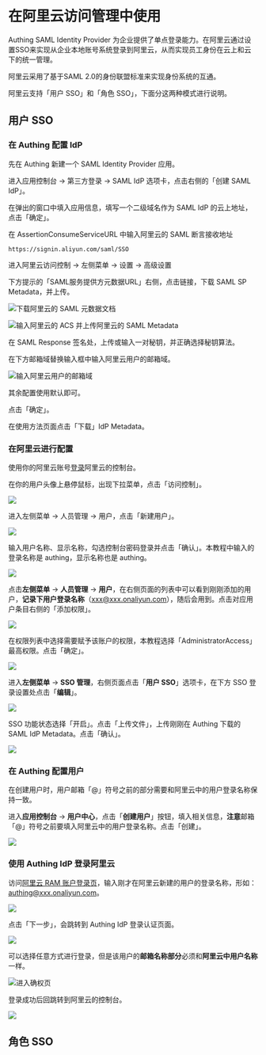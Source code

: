 # 在阿里云访问管理中使用

Authing SAML Identity Provider 为企业提供了单点登录能力。在阿里云通过设置SSO来实现从企业本地账号系统登录到阿里云，从而实现员工身份在云上和云下的统一管理。

阿里云采用了基于SAML 2.0的身份联盟标准来实现身份系统的互通。

阿里云支持「用户 SSO」和「角色 SSO」，下面分这两种模式进行说明。

## 用户 SSO

### 在 Authing 配置 IdP

先在 Authing 新建一个 SAML Identity Provider 应用。

进入应用控制台 -&gt; 第三方登录 -&gt; SAML IdP 选项卡，点击右侧的「创建 SAML IdP」。

在弹出的窗口中填入应用信息，填写一个二级域名作为 SAML IdP 的云上地址，点击「确定」。

在 AssertionConsumeServiceURL 中输入阿里云的 SAML 断言接收地址

`https://signin.aliyun.com/saml/SSO`

进入阿里云访问控制 -&gt; 左侧菜单 -&gt; 设置 -&gt; 高级设置

下方提示的「SAML服务提供方元数据URL」右侧，点击链接，下载 SAML SP Metadata，并上传。

![&#x4E0B;&#x8F7D;&#x963F;&#x91CC;&#x4E91;&#x7684; SAML &#x5143;&#x6570;&#x636E;&#x6587;&#x6863;](../../../.gitbook/assets/image%20%28573%29.png)

![&#x8F93;&#x5165;&#x963F;&#x91CC;&#x4E91;&#x7684; ACS &#x5E76;&#x4E0A;&#x4F20;&#x963F;&#x91CC;&#x4E91;&#x7684; SAML Metadata](../../../.gitbook/assets/image%20%28500%29.png)

在 SAML Response 签名处，上传或输入一对秘钥，并正确选择秘钥算法。

在下方邮箱域替换输入框中输入阿里云用户的邮箱域。

![&#x8F93;&#x5165;&#x963F;&#x91CC;&#x4E91;&#x7528;&#x6237;&#x7684;&#x90AE;&#x7BB1;&#x57DF;](../../../.gitbook/assets/image%20%28108%29.png)

其余配置使用默认即可。

点击「确定」。

在使用方法页面点击「下载」IdP Metadata。

### 在阿里云进行配置

使用你的阿里云账号[登录](https://aliyun.com)阿里云的控制台。

在你的用户头像上悬停鼠标，出现下拉菜单，点击「访问控制」。

![](../../../.gitbook/assets/image%20%28120%29.png)

进入左侧菜单 -&gt; 人员管理 -&gt; 用户，点击「新建用户」。

![](../../../.gitbook/assets/image%20%284%29.png)

输入用户名称、显示名称，勾选控制台密码登录并点击「确认」。本教程中输入的登录名称是 authing，显示名称也是 authing。

![](../../../.gitbook/assets/image%20%28154%29.png)

点击**左侧菜单** -&gt; **人员管理** -&gt; **用户**，在右侧页面的列表中可以看到刚刚添加的用户，**记录下用户登录名称**（xxx@xxx.onaliyun.com），随后会用到。点击对应用户条目右侧的「添加权限」。

![](../../../.gitbook/assets/image%20%28435%29.png)

在权限列表中选择需要赋予该账户的权限，本教程选择「AdministratorAccess」最高权限。点击「确定」。

![](../../../.gitbook/assets/image%20%2866%29.png)

进入**左侧菜单** -&gt; **SSO 管理**，右侧页面点击「**用户 SSO**」选项卡，在下方 SSO 登录设置处点击「**编辑**」。

![](../../../.gitbook/assets/image%20%28274%29.png)

SSO 功能状态选择「开启」。点击「上传文件」，上传刚刚在 Authing 下载的 SAML IdP Metadata。点击「确认」。

![](../../../.gitbook/assets/image%20%287%29.png)

### 在 Authing 配置用户

在创建用户时，用户邮箱「@」符号之前的部分需要和阿里云中的用户登录名称保持一致。

进入**应用控制台** -&gt; **用户中心**，点击「**创建用户**」按钮，填入相关信息，**注意**邮箱「@」符号之前要填入阿里云中的用户登录名称。点击「创建」。

![](../../../.gitbook/assets/image%20%28394%29.png)

### 使用 Authing IdP 登录阿里云

访问[阿里云 RAM 账户登录页](https://signin.aliyun.com)，输入刚才在阿里云新建的用户的登录名称，形如：authing@xxx.onaliyun.com。

![](../../../.gitbook/assets/image%20%28240%29.png)

点击「下一步」，会跳转到 Authing IdP 登录认证页面。

![](../../../.gitbook/assets/image%20%28505%29.png)

可以选择任意方式进行登录，但是该用户的**邮箱名称部分**必须和**阿里云中用户名称**一样。

![&#x8FDB;&#x5165;&#x786E;&#x6743;&#x9875;](../../../.gitbook/assets/image%20%28212%29.png)

登录成功后回跳转到阿里云的控制台。

![](../../../.gitbook/assets/image%20%28224%29.png)



## 角色 SSO

